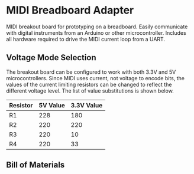 # MIDI Breadboard Adapter
MIDI breakout board for prototyping on a breadboard. Easily communicate with digital instruments from an Arduino or other microcontroller. Includes all hardware required to drive the MIDI current loop from a UART.

## Voltage Mode Selection

The breakout board can be configured to work with both 3.3V and 5V microcontrollers. Since MIDI uses current, not voltage to encode bits, the values of the current limiting resistors can be changed to reflect the different voltage level. The list of value substitutions is shown below.

| Resistor | 5V Value | 3.3V Value |
| -------- | -------- | ---------- |
| R1       | 228      | 180        |
| R2       | 220      | 220        |
| R3       | 220      | 10         |
| R4       | 220      | 33         |



## Bill of Materials

